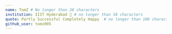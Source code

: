 ```yaml
---
name: TomZ # No longer than 28 characters
institution: IIIT Hyderabad 🚩 # no longer than 58 characters
quote: Partly Successful Completely Happy  # no longer than 100 characters, avoid using quotes(") to guarantee the format remains the same.
github_user: tomz005
---
```

